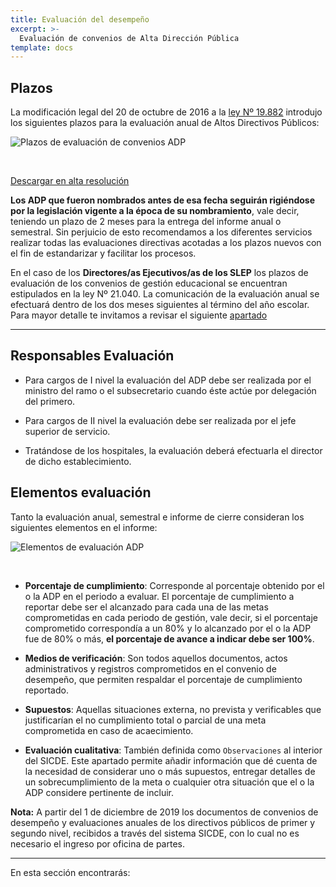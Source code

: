```yaml
---
title: Evaluación del desempeño
excerpt: >-
  Evaluación de convenios de Alta Dirección Pública
template: docs
---
```

## Plazos

La modificación legal del 20 de octubre de 2016 a la [ley Nº 19.882](https://www.bcn.cl/leychile/navegar?idNorma=211480) introdujo los siguientes plazos para la evaluación anual de Altos Directivos Públicos:

<img src="\images\eval-anual-adp.png" alt="Plazos de evaluación de convenios ADP">

&nbsp;

<a href="/images/eval-anual-adp.png" class="button" target="_blank">Descargar en alta resolución</a>

**Los ADP que fueron nombrados antes de esa fecha seguirán rigiéndose por la legislación vigente a la época de su nombramiento**, vale decir, teniendo un plazo de 2 meses para la entrega del informe anual o semestral. Sin perjuicio de esto recomendamos a los diferentes servicios realizar todas las evaluaciones directivas acotadas a los plazos nuevos con el fin de estandarizar y facilitar los procesos.

<div class="note">En el caso de los <b>Directores/as Ejecutivos/as de los SLEP</b> los plazos de evaluación de los convenios de gestión educacional se encuentran estipulados en la ley Nº 21.040. La comunicación de la evaluación anual se efectuará dentro de los dos meses siguientes al término del año escolar.

<br>
Para mayor detalle te invitamos a revisar el siguiente <a href="/docs/slep/eval-i-nivel/">apartado</a> 
</div>

---

## Responsables Evaluación

*  Para cargos de I nivel la evaluación del ADP debe ser realizada por el ministro del ramo o el subsecretario cuando éste actúe por delegación del primero.

* Para cargos de II nivel la evaluación debe ser realizada por el jefe superior de servicio.

* Tratándose de los hospitales, la evaluación deberá efectuarla el director de dicho establecimiento.

## Elementos evaluación

Tanto la evaluación anual, semestral e informe de cierre consideran los siguientes elementos en el informe:

<img src="\images\ele-eval.png" alt="Elementos de evaluación ADP">

&nbsp;

* **Porcentaje de cumplimiento**: Corresponde al porcentaje obtenido por el o la ADP en el periodo a evaluar. El porcentaje de cumplimiento a reportar debe ser el alcanzado para cada una de las metas comprometidas en cada periodo de gestión, vale decir, si el porcentaje comprometido correspondía a un 80% y lo alcanzado por el o la ADP fue de 80% o más, **el porcentaje de avance a indicar debe ser 100%**.

* **Medios de verificación**: Son todos aquellos documentos, actos administrativos y registros comprometidos en el convenio de desempeño, que permiten respaldar el porcentaje de cumplimiento reportado.

* **Supuestos**: Aquellas situaciones externa, no prevista y verificables que justificarían el no cumplimiento total o parcial de una meta comprometida en caso de acaecimiento.

* **Evaluación cualitativa**: También definida como `Observaciones` al interior del SICDE. Este apartado permite añadir información que dé cuenta de la necesidad de considerar uno o más supuestos, entregar detalles de un sobrecumplimiento de la meta o cualquier otra situación que el o la ADP considere pertinente de incluir.

<div class="note"><strong>Nota:</strong> A partir del 1 de diciembre de 2019 los documentos de convenios de desempeño y evaluaciones anuales de los directivos públicos de primer y segundo nivel, recibidos a través del sistema SICDE, con lo cual no es necesario el ingreso por oficina de partes.</div>

---

En esta sección encontrarás:
